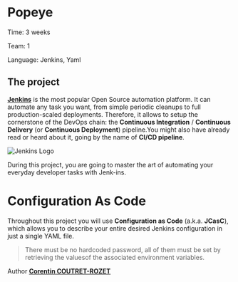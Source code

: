 Popeye
===

Time:       3 weeks

Team:       1

Language:   Jenkins, Yaml


The project
----

[**Jenkins**](https://www.jenkins.io/) is the most popular Open Source automation platform. It can automate any task you want, from simple periodic cleanups to full production-scaled deployments. Therefore, it allows to setup the cornerstone of the DevOps chain: the **Continuous Integration** / **Continuous Delivery** (or **Continuous Deployment**) pipeline.You might also have already read or heard about it, going by the name of **CI/CD pipeline**.

![Jenkins Logo](https://devopseye.files.wordpress.com/2017/05/jenkins-ci_512.png)

During this project, you are going to master the art of automating your everyday developer tasks with Jenk-ins.

# Configuration As Code

Throughout this project you will use **Configuration as Code** (a.k.a. **JCasC**), which allows you to describe your entire desired Jenkins configuration in just a single YAML file.

> There must be no hardcoded password, all of them must be set by retrieving the valuesof the associated environment variables.

Author [**Corentin COUTRET-ROZET**](https://github.com/sheiiva)
